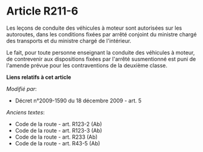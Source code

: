 # Article R211-6

Les leçons de conduite des véhicules à moteur sont autorisées sur les autoroutes, dans les conditions fixées par arrêté
conjoint du ministre chargé des transports et du ministre chargé de l'intérieur. 

Le fait, pour toute personne enseignant la conduite des véhicules à moteur, de contrevenir aux dispositions fixées par
l'arrêté susmentionné est puni de l'amende prévue pour les contraventions de la deuxième classe.

**Liens relatifs à cet article**

_Modifié par_:

  - Décret n°2009-1590 du 18 décembre 2009 - art. 5

_Anciens textes_:

  - Code de la route - art. R123-2 (Ab)
  - Code de la route - art. R123-3 (Ab)
  - Code de la route - art. R233 (Ab)
  - Code de la route - art. R43-5 (Ab)
